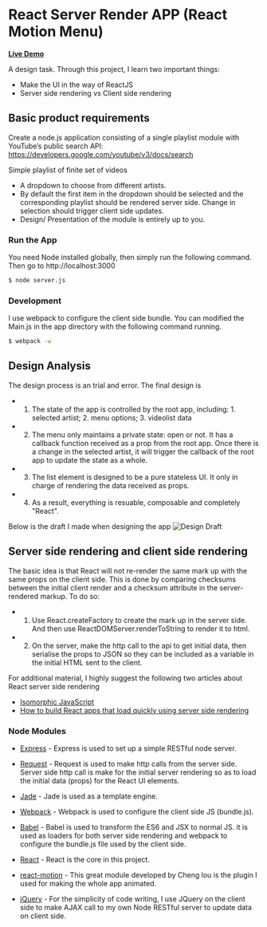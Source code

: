 # React Server Render APP (React Motion Menu)

__[Live Demo]__

A design task. Through this project, I learn two important things:
 - Make the UI in the way of ReactJS
 - Server side rendering vs Client side rendering

## Basic product requirements 
Create a node.js application consisting of a single playlist module with YouTube’s public search API: https://developers.google.com/youtube/v3/docs/search

Simple playlist of finite set of videos 
 - A dropdown to choose from different artists.
 - By default the first item in the dropdown should be selected and the corresponding playlist should be rendered server side. Change in selection should trigger client side updates.
 - Design/ Presentation of the module is entirely up to you. 

### Run the App

You need Node installed globally, then simply run the following command. Then go to http://localhost:3000

```sh
$ node server.js
```

### Development
I use webpack to configure the client side bundle. You can modified the Main.js in the app directory with the following command running.

```sh
$ webpack -w
```

## Design Analysis
The design process is an trial and error. The final design is 
 - 1. The state of the app is controlled by the root app, including: 1. selected artist; 2. menu options; 3. videolist data
 - 2. The menu only maintains a private state: open or not. It has a callback function received as a prop from the root app. Once there is a change in the selected artist, it will trigger the callback of the root app to update the state as a whole.
 - 3. The list element is designed to be a pure stateless UI. It only in charge of rendering the data received as props.
 - 4. As a result, everything is resuable, composable and completely "React".

Below is the draft I made when designing the app
![Design Draft](https://raw.githubusercontent.com/hkjpotato/react-server-render-app/master/draft.jpg)

## Server side rendering and client side rendering
The basic idea is that React will not re-render the same mark up with the same props on the client side. This is done by comparing checksums between the initial client render and a checksum attribute in the server-rendered markup. To do so:

 - 1. Use React.createFactory to create the mark up in the server side. And then use ReactDOMServer.renderToString to render it to html.
 - 2. On the server, make the http call to the api to get initial data, then serialise the props to JSON so they can be included as a variable in the initial HTML sent to the client. 
 
For additional material, I highly suggest the following two articles about React server side rendering
 - [Isomorphic JavaScript]
 - [How to build React apps that load quickly using server side rendering]

### Node Modules 
* [Express] - Express is used to set up a simple RESTful node server.
* [Request] - Request is used to make http calls from the server side. Server side http call is make for the initial server rendering so as to load the initial data (props) for the React UI elements.
* [Jade] - Jade is used as a template engine.
* [Webpack] - Webpack is used to configure the client side JS (bundle.js).
* [Babel] - Babel is used to transform the ES6 and JSX to normal JS. it is used as loaders for both server side rendering and webpack to configure the bundle.js file used by the client side.
* [React] - React is the core in this project. 
* [react-motion] - This great module developed by Cheng lou is the plugin I used for making the whole app animated.
* [jQuery] - For the simplicity of code writing, I use JQuery on the client side to make AJAX call to my own Node RESTful server to update data on client side.


   [Express]: <http://expressjs.com>
   [Request]: <https://github.com/request/request>
   [Jade]: <https://www.npmjs.com/package/jade>
   [Webpack]: <https://www.npmjs.com/package/webpack>
   [Babel]: <https://www.npmjs.com/package/babel>
   [React]: <https://www.npmjs.com/package/react>
   [react-motion]: <https://www.npmjs.com/package/react-motion>
   [jQuery]: <http://jquery.com>
   [Live Demo]: <http://35.164.184.64:3000/>
   
   [Isomorphic JavaScript]: <http://reactjsnews.com/isomorphic-javascript-with-react-node/>
   [How to build React apps that load quickly using server side rendering]:  <https://www.terlici.com/2015/03/18/fast-react-loading-server-rendering.html>



